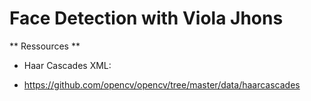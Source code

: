 # Face Detection with Viola Jhons

** Ressources **

* Haar Cascades XML:

- https://github.com/opencv/opencv/tree/master/data/haarcascades
